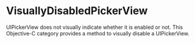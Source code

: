 VisuallyDisabledPickerView
==========================

UIPickerView does not visually indicate whether it is enabled or not. This Objective-C category provides a method to visually disable a UIPickerView.